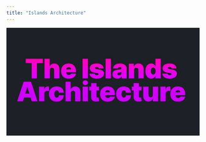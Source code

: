 ```yaml
---
title: "Islands Architecture"
---
```


![](/images/learning-patterns/islands-architecture-1280w.jpg)
